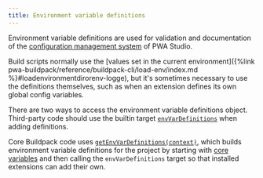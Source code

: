 ```yaml
---
title: Environment variable definitions
---
```


Environment variable definitions are used for validation and documentation of the [configuration management system](/pwa-buildpack/configuration-management/) of PWA Studio.

Build scripts normally use the [values set in the current environment]({%link pwa-buildpack/reference/buildpack-cli/load-env/index.md %}#loadenvironmentdirorenv-logge), but it's sometimes necessary to use the definitions themselves, such as when an extension defines its own global config variables.

There are two ways to access the environment variable definitions object. Third-party code should use the builtin target [`envVarDefinitions`](http://localhost:3000/pwa-buildpack/reference/buildbus/targets/#module_BuiltinTargets.envVarDefinitions) when adding definitions.

Core Buildpack code uses [`getEnvVarDefinitions(context)`](./reference), which builds environment variable definitions for the project by starting with [core variables](./core) and then calling the `envVarDefinitions` target so that installed extensions can add their own.
